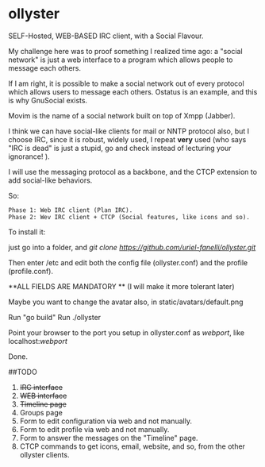 # ollyster
SELF-Hosted, WEB-BASED IRC client, with a Social Flavour.

My challenge here was to proof something I realized time ago: a "social network" 
is just a web interface to a program which allows people to message each others.

If I am right, it is possible to make a social network out of every protocol which
allows users to message each others. Ostatus is an example, and this is why GnuSocial 
exists. 

Movim is the name of a social network built on top of Xmpp (Jabber).

I think we can have social-like clients for mail or NNTP protocol also, but I choose IRC,
since it is robust, widely used, I repeat **very** used (who says "IRC is dead" is just a stupid, 
go and check instead of lecturing your ignorance! ).

I will use the messaging protocol as a backbone, and the CTCP extension to add social-like
behaviors.

So:

    Phase 1: Web IRC client (Plan IRC).
    Phase 2: Wev IRC client + CTCP (Social features, like icons and so).


To install it:

just go into a folder, and _git clone https://github.com/uriel-fanelli/ollyster.git_

Then enter /etc and edit both the config file  (ollyster.conf) and the profile (profile.conf).

**ALL FIELDS ARE MANDATORY ** (I will make it more tolerant later)

Maybe you want to change the avatar also, in static/avatars/default.png 

Run "go build"
Run ./ollyster

Point your browser to the port you setup in ollyster.conf as _webport_, like  localhost:_webport_

Done.

##TODO

1. ~~IRC interface~~
2. ~~WEB interface~~ 
3. ~~Timeline page~~
4. Groups page 
5. Form to edit configuration via web and not manually.
6. Form to edit profile via web and not manually.
7. Form to answer the messages on the "Timeline" page.
8. CTCP commands to get icons, email, website, and so, from the other ollyster clients.

